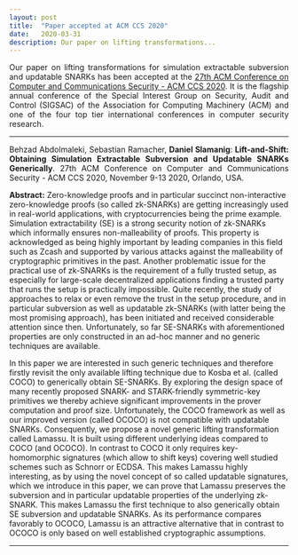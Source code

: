 ```yaml
---
layout: post
title:  "Paper accepted at ACM CCS 2020"
date:   2020-03-31
description: Our paper on lifting transformations...
---
```


<p class="blockquote" align="justify">Our paper on lifting transformations for simulation extractable subversion and updatable SNARKs has been accepted at the <a href="https://www.sigsac.org/ccs/CCS2020/" target="_blank"> 27th ACM Conference on Computer and Communications Security - ACM CCS 2020</a>. It is the flagship annual conference of the Special Interest Group on Security, Audit and Control (SIGSAC) of the Association for Computing Machinery (ACM) and one of the four top tier international conferences in computer security research.

<hr> 
<p class="blockquote" align="justify">Behzad Abdolmaleki, Sebastian Ramacher, <b>Daniel Slamanig</b>: <b>Lift-and-Shift: Obtaining Simulation Extractable Subversion and Updatable SNARKs Generically</b>. 27th ACM Conference on Computer and Communications Security - ACM CCS 2020, November 9-13 2020, Orlando, USA.</p>

<p><b>Abstract:</b> Zero-knowledge proofs and in particular succinct non-interactive zero-knowledge proofs (so called zk-SNARKs) are getting increasingly used in real-world applications, with cryptocurrencies being the prime example. Simulation extractability (SE) is a strong security notion of zk-SNARKs which informally ensures non-malleability of proofs. This property is acknowledged as being highly important by leading companies in this field such as Zcash and supported by various attacks against the malleability of cryptographic primitives in the past. Another problematic issue for the practical use of zk-SNARKs is the requirement of a fully trusted setup, as especially for large-scale decentralized applications finding a trusted party that runs the setup is practically impossible. Quite recently, the study of approaches to relax or even remove the trust in the setup procedure, and in particular subversion as well as updatable zk-SNARKs (with latter being the most promising approach), has been initiated and received considerable attention since then. Unfortunately, so far SE-SNARKs with aforementioned properties are only constructed in an ad-hoc manner and no generic techniques are available.

In this paper we are interested in such generic techniques and therefore firstly revisit the only available lifting technique due to Kosba et al. (called COCO) to generically obtain SE-SNARKs. By exploring the design space of many recently proposed SNARK- and STARK-friendly symmetric-key primitives we thereby achieve significant improvements in the prover computation and proof size. Unfortunately, the COCO framework as well as our improved version (called OCOCO) is not compatible with updatable SNARKs. Consequently, we propose a novel generic lifting transformation called Lamassu. It is built using different underlying ideas compared to COCO (and OCOCO). In contrast to COCO it only requires key-homomorphic signatures (which allow to shift keys) covering well studied schemes such as Schnorr or ECDSA. This makes Lamassu highly interesting, as by using the novel concept of so called updatable signatures, which we introduce in this paper, we can prove that Lamassu preserves the subversion and in particular updatable properties of the underlying zk-SNARK. This makes Lamassu the first technique to also generically obtain SE subversion and updatable SNARKs. As its performance compares favorably to OCOCO, Lamassu is an attractive alternative that in contrast to OCOCO is only based on well established cryptographic assumptions.</p>
<hr> 
